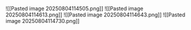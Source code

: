 ![[Pasted image 20250804114505.png]]
![[Pasted image 20250804114613.png]]
![[Pasted image 20250804114643.png]]
![[Pasted image 20250804114730.png]]